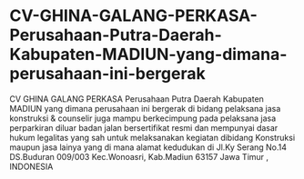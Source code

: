 # CV-GHINA-GALANG-PERKASA-Perusahaan-Putra-Daerah-Kabupaten-MADIUN-yang-dimana-perusahaan-ini-bergerak
CV GHINA GALANG PERKASA Perusahaan Putra Daerah Kabupaten MADIUN yang dimana perusahaan ini bergerak di bidang pelaksana jasa konstruksi &amp; counselir juga mampu berkecimpung pada pelaksana jasa perparkiran diluar badan jalan bersertifikat resmi dan mempunyai dasar hukum legalitas yang sah untuk melaksanakan kegiatan dibidang Konstruksi maupun jasa lainya yang di mana alamat kedudukan di Jl.Ky Serang No.14 DS.Buduran 009/003 Kec.Wonoasri, Kab.Madiun 63157 Jawa Timur , INDONESIA

